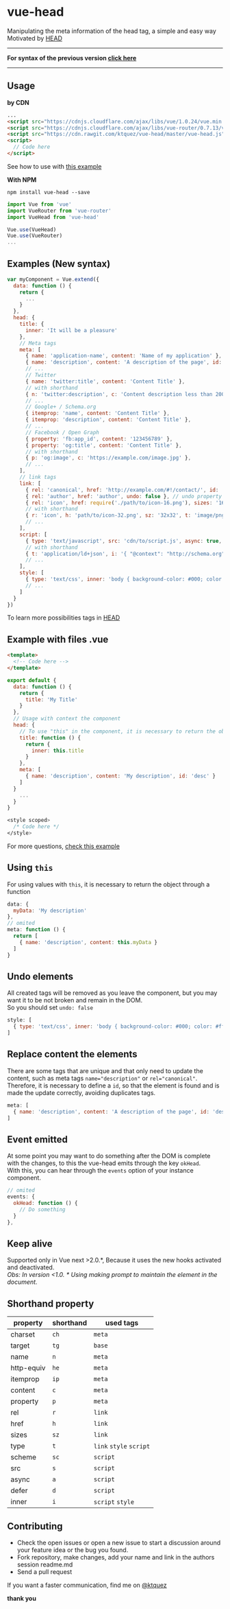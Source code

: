 # vue-head

Manipulating the meta information of the head tag, a simple and easy way  
Motivated by [HEAD](https://github.com/joshbuchea/HEAD)

---

**For syntax of the previous version [click here](https://github.com/ktquez/vue-head/tree/v1.0.5)**

---

## Usage
**by CDN**
```html
...
<script src="https://cdnjs.cloudflare.com/ajax/libs/vue/1.0.24/vue.min.js"></script>
<script src="https://cdnjs.cloudflare.com/ajax/libs/vue-router/0.7.13/vue-router.min.js"></script>
<script src="https://cdn.rawgit.com/ktquez/vue-head/master/vue-head.js"></script>
<script>
  // Code here
</script>
```
See how to use with [this example](https://github.com/ktquez/vue-head/blob/master/example/index.html)


**With NPM**
```shell
npm install vue-head --save
```

```javascript
import Vue from 'vue'
import VueRouter from 'vue-router'
import VueHead from 'vue-head'

Vue.use(VueHead)
Vue.use(VueRouter)
...
```

## Examples (New syntax)
```javascript
var myComponent = Vue.extend({
  data: function () {
    return {
      ...
    }
  },
  head: {
    title: {
      inner: 'It will be a pleasure'
    },
    // Meta tags
    meta: [
      { name: 'application-name', content: 'Name of my application' },
      { name: 'description', content: 'A description of the page', id: 'desc' } // id to replace intead of create element
      // ...
      // Twitter
      { name: 'twitter:title', content: 'Content Title' },
      // with shorthand
      { n: 'twitter:description', c: 'Content description less than 200 characters'}
      // ...
      // Google+ / Schema.org
      { itemprop: 'name', content: 'Content Title' },
      { itemprop: 'description', content: 'Content Title' },
      // ...
      // Facebook / Open Graph
      { property: 'fb:app_id', content: '123456789' },
      { property: 'og:title', content: 'Content Title' },
      // with shorthand
      { p: 'og:image', c: 'https://example.com/image.jpg' },
      // ...
    ],
    // link tags
    link: [
      { rel: 'canonical', href: 'http://example.com/#!/contact/', id: 'canonical' },
      { rel: 'author', href: 'author', undo: false }, // undo property - not to remove the element
      { rel: 'icon', href: require('./path/to/icon-16.png'), sizes: '16x16', type: 'image/png' }, 
      // with shorthand
      { r: 'icon', h: 'path/to/icon-32.png', sz: '32x32', t: 'image/png' }
      // ...
    ],
    script: [
      { type: 'text/javascript', src: 'cdn/to/script.js', async: true, body: true} // Insert in body
      // with shorthand
      { t: 'application/ld+json', i: '{ "@context": "http://schema.org" }' }
      // ...
    ],
    style: [
      { type: 'text/css', inner: 'body { background-color: #000; color: #fff}', undo: false }
      // ...
    ]
  }
})
```

To learn more possibilities tags in [HEAD](https://github.com/joshbuchea/HEAD)

## Example with files .vue

```html
<template>
  <!-- Code here -->
</template>
```
```javascript
export default {
  data: function () {
    return {
      title: 'My Title'
    }
  },
  // Usage with context the component
  head: {
    // To use "this" in the component, it is necessary to return the object through a function
    title: function () {
      return {
        inner: this.title
      }
    },
    meta: [
      { name: 'description', content: 'My description', id: 'desc' }
    ]
  }
    ...
  }
}
```
```css
<style scoped>
  /* Code here */
</style>
```
For more questions, [check this example](https://github.com/ktquez/vue-head/blob/master/example/index.html)

## Using `this`
For using values with `this`, it is necessary to return the object through a function
```javascript
data: {
  myData: 'My description'
},
// omited
meta: function () {
  return [
    { name: 'description', content: this.myData }
  ]
}

``` 

## Undo elements
All created tags will be removed as you leave the component, but you may want it to be not broken and remain in the DOM.   
So you should set `undo: false`
```javascript
style: [
  { type: 'text/css', inner: 'body { background-color: #000; color: #fff}', undo: false }
]
```

## Replace content the elements
There are some tags that are unique and that only need to update the content, such as meta tags `name="description"` or `rel="canonical"`.  
Therefore, it is necessary to define a `id`, so that the element is found and is made the update correctly, avoiding duplicates tags.  
```javascript
meta: [
  { name: 'description', content: 'A description of the page', id: 'desc' }
]
```

## Event emitted
At some point you may want to do something after the DOM is complete with the changes, to this the vue-head emits through the key `okHead`.  
With this, you can hear through the `events` option of your instance component.
```javascript
// omited
events: {
  okHead: function () {
    // Do something
  }
},
```

## Keep alive
Supported only in Vue next >2.0.*, Because it uses the new hooks activated and deactivated.  
*Obs: In version <1.0. * Using making prompt to maintain the element in the document.* 


## Shorthand property

property        | shorthand     | used tags
--------------- | ------------- | ------------
charset         | `ch`          | `meta`
target          | `tg`          | `base` 
name            | `n`           | `meta`
http-equiv      | `he`          | `meta`
itemprop        | `ip`          | `meta`
content         | `c`           | `meta`
property        | `p`           | `meta`
rel             | `r`           | `link`
href            | `h`           | `link`
sizes           | `sz`          | `link`
type            | `t`           | `link` `style`  `script`
scheme          | `sc`          | `script`
src             | `s`           | `script`
async           | `a`           | `script`
defer           | `d`           | `script`
inner           | `i`           | `script` `style` 


## Contributing
- Check the open issues or open a new issue to start a discussion around your feature idea or the bug you found.
- Fork repository, make changes, add your name and link in the authors session readme.md
- Send a pull request

If you want a faster communication, find me on [@ktquez](https://twitter.com/ktquez)

**thank you**



